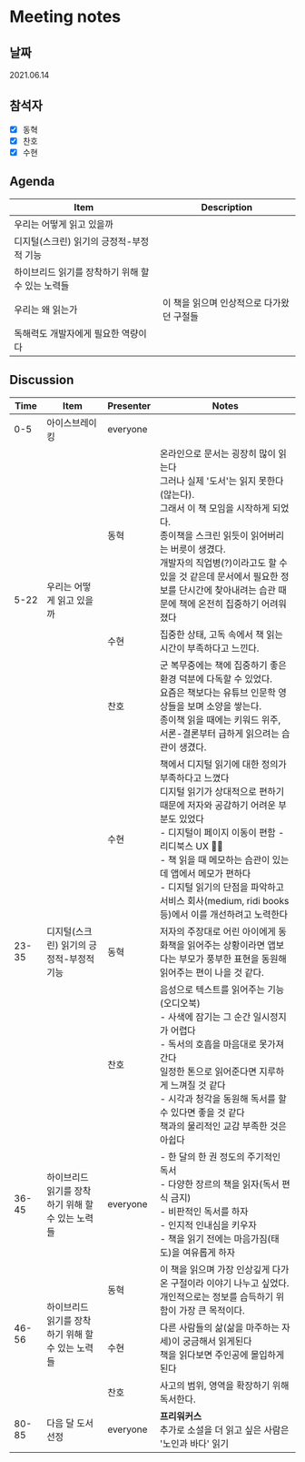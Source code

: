 # Meeting notes

## 날짜

2021.06.14

## 참석자

- [x] 동혁
- [x] 찬호
- [x] 수현

## Agenda

| Item                                              | Description                               |
| ------------------------------------------------- | ----------------------------------------- |
| 우리는 어떻게 읽고 있을까                         |
| 디지털(스크린) 읽기의 긍정적-부정적 기능          |
| 하이브리드 읽기를 장착하기 위해 할 수 있는 노력들 |
| 우리는 왜 읽는가                                  | 이 책을 읽으며 인상적으로 다가왔던 구절들 |
| 독해력도 개발자에게 필요한 역량이다               |

## Discussion

<table>
  <thead>
    <tr>
      <th>Time</th>
      <th>Item</th>
      <th>Presenter</th>
      <th>Notes</th>
    </tr>
  </thead>
  <tbody>
    <tr>
      <td>0-5</td>
      <td>아이스브레이킹</td>
      <td>everyone</td>
      <td></td>
    </tr>
    <tr>
      <td rowspan="3">5-22</td>
      <td rowspan="3">우리는 어떻게 읽고 있을까</td>
      <td>동혁</td>
      <td>
        온라인으로 문서는 굉장히 많이 읽는다<br>
        그러나 실제 '도서'는 읽지 못한다(않는다).<br>
        그래서 이 책 모임을 시작하게 되었다.<br>
        종이책을 스크린 읽듯이 읽어버리는 버릇이 생겼다.<br>
        개발자의 직업병(?)이라고도 할 수 있을 것 같은데 문서에서 필요한 정보를 단시간에 찾아내려는 습관 때문에 책에 온전히 집중하기 어려워졌다<br>
      </td>
    </tr>
    <tr>
      <td>수현</td>
      <td>
        집중한 상태, 고독 속에서 책 읽는 시간이 부족하다고 느낀다.
      </td>
    </tr>
    <tr>
      <td>찬호</td>
      <td>
        군 복무중에는 책에 집중하기 좋은 환경 덕분에 다독할 수 있었다.<br>
        요즘은 책보다는 유튜브 인문학 영상들을 보며 소양을 쌓는다.<br>
        종이책 읽을 때에는 키워드 위주, 서론-결론부터 급하게 읽으려는 습관이 생겼다.<br>
      </td>
    </tr>
    <tr>
      <td rowspan="3">23-35</td>
      <td rowspan="3">디지털(스크린) 읽기의 긍정적-부정적 기능</td>
      <td>수현</td>
      <td>
        책에서 디지털 읽기에 대한 정의가 부족하다고 느꼈다<br>
        디지털 읽기가 상대적으로 편하기 때문에 저자와 공감하기 어려운 부분도 있었다<br>
        - 디지털이 페이지 이동이 편함 - 리디북스 UX 👍🏼<br>
        - 책 읽을 때 메모하는 습관이 있는데 앱에서 메모가 편하다<br>
        - 디지털 읽기의 단점을 파악하고 서비스 회사(medium, ridi books 등)에서 이를 개선하려고 노력한다<br>
      </td>
    </tr>
    <tr>
      <td>동혁</td>
      <td>
        저자의 주장대로 어린 아이에게 동화책을 읽어주는 상황이라면 앱보다는 부모가 풍부한 표현을 동원해 읽어주는 편이 나을 것 같다.
      </td>
    </tr>
    <tr>
      <td>찬호</td>
      <td>
        음성으로 텍스트를 읽어주는 기능(오디오북)<br>
        - 사색에 잠기는 그 순간 일시정지가 어렵다<br>
        - 독서의 호흡을 마음대로 못가져 간다<br>
        일정한 톤으로 읽어준다면 지루하게 느껴질 것 같다<br>
        - 시각과 청각을 동원해 독서를 할 수 있다면 좋을 것 같다<br>
        책과의 물리적인 교감 부족한 것은 아쉽다<br>
      </td>
    </tr>
    <tr>
      <td>36-45</td>
      <td>하이브리드 읽기를 장착하기 위해 할 수 있는 노력들</td>
      <td>everyone</td>
      <td>
        - 한 달의 한 권 정도의 주기적인 독서<br>
        - 다양한 장르의 책을 읽자(독서 편식 금지)<br>
        - 비판적인 독서를 하자<br>
        - 인지적 인내심을 키우자<br>
        - 책을 읽기 전에는 마음가짐(태도)을 여유롭게 하자<br>
      </td>
    </tr>
    <tr>
      <td rowspan="3">46-56</td>
      <td rowspan="3">하이브리드 읽기를 장착하기 위해 할 수 있는 노력들</td>
      <td>동혁</td>
      <td>
        이 책을 읽으며 가장 인상깊게 다가온 구절이라 이야기 나누고 싶었다.<br>
        개인적으로는 정보를 습득하기 위함이 가장 큰 목적이다.
      </td>
    </tr>
    <tr>
      <td>수현</td>
      <td>
        다른 사람들의 삶(삶을 마주하는 자세)이 궁금해서 읽게된다<br>
        책을 읽다보면 주인공에 몰입하게 된다
      </td>
    </tr>
    <tr>
      <td>찬호</td>
      <td>
        사고의 범위, 영역을 확장하기 위해 독서한다.
      </td>
    </tr>
    <tr>
      <td>80-85</td>
      <td>다음 달 도서 선정</td>
      <td>everyone</td>
      <td>
        <b>프리워커스</b><br>
        추가로 소설을 더 읽고 싶은 사람은 '노인과 바다' 읽기
      </td>
    </tr>
  </tbody>
</table>
